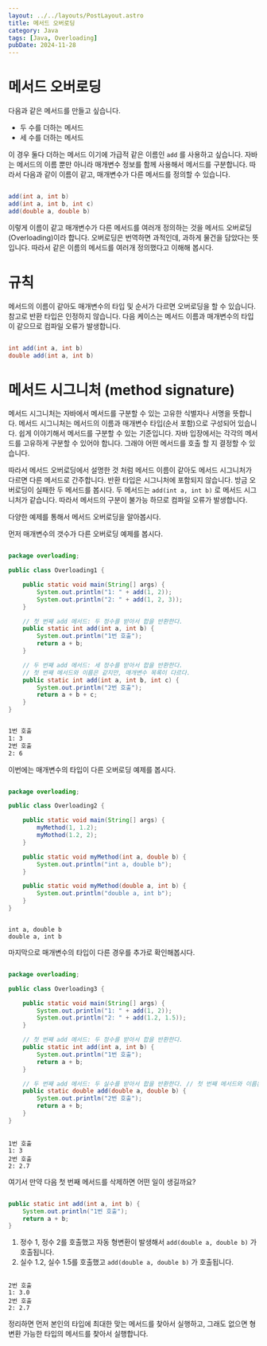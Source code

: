 ```yaml
---
layout: ../../layouts/PostLayout.astro
title: 메서드 오버로딩
category: Java
tags: [Java, Overloading]
pubDate: 2024-11-28
---
```


# 메서드 오버로딩

다음과 같은 메서드를 만들고 싶습니다.

- 두 수를 더하는 메서드
- 세 수를 더하는 메서드

이 경우 둘다 더하는 메서드 이기에 가급적 같은 이름인 `add` 를 사용하고 싶습니다.
자바는 메서드의 이름 뿐만 아니라 매개변수 정보를 함께 사용해서 메서드를 구분합니다. 따라서 다음과 같이 이름이 같고, 매개변수가 다른 메서드를 정의할 수 있습니다.

```java

add(int a, int b)
add(int a, int b, int c)
add(double a, double b)
```

이렇게 이름이 같고 매개변수가 다른 메서드를 여러개 정의하는 것을 메서드 오버로딩(Overloading)이라 합니다. 오버로딩은 번역하면 과적인데, 과하게 물건을 담았다는 뜻입니다. 따라서 같은 이름의 메서드를 여러개 정의했다고 이해해 봅시다.

# 규칙

메서드의 이름이 같아도 매개변수의 타입 및 순서가 다르면 오버로딩을 할 수 있습니다. 참고로 반환 타입은 인정하지 않습니다. 다음 케이스는 메서드 이름과 매개변수의 타입이 같으므로 컴파일 오류가 발생합니다.

```java

int add(int a, int b)
double add(int a, int b)
```

# 메서드 시그니처 (method signature)

메서드 시그니처는 자바에서 메서드를 구분할 수 있는 고유한 식별자나 서명을 뜻합니다. 메서드 시그니처는 메서드의 이름과 매개변수 타입(순서 포함)으로 구성되어 있습니다. 쉽게 이야기해서 메서드를 구분할 수 있는 기준입니다. 자바 입장에서는 각각의 메서드를 고유하게 구분할 수 있어야 합니다. 그래야 어떤 메서드를 호출 할 지 결정할 수 있습니다.

따라서 메서드 오버로딩에서 설명한 것 처럼 메서드 이름이 같아도 메서드 시그니처가 다르면 다른 메서드로 간주합니다. 반환 타입은 시그니처에 포함되지 않습니다. 방금 오버로딩이 실패한 두 메서드를 봅시다. 두 메서드는 `add(int a, int b)` 로 메서드 시그니처가 같습니다. 따라서 메서드의 구분이 불가능 하므로 컴파일 오류가 발생합니다.

다양한 예제를 통해서 메서드 오버로딩을 알아봅시다.

먼저 매개변수의 갯수가 다른 오버로딩 예제를 봅시다.

```java

package overloading;

public class Overloading1 {

	public static void main(String[] args) {
		System.out.println("1: " + add(1, 2));
		System.out.println("2: " + add(1, 2, 3));
	}

	// 첫 번째 add 메서드: 두 정수를 받아서 합을 반환한다.
	public static int add(int a, int b) {
		System.out.println("1번 호출");
		return a + b;
	}

	// 두 번째 add 메서드: 세 정수를 받아서 합을 반환한다.
	// 첫 번째 메서드와 이름은 같지만, 매개변수 목록이 다르다.
	public static int add(int a, int b, int c) {
		System.out.println("2번 호출");
		return a + b + c;
	}
}
```

```zsh

1번 호출
1: 3
2번 호출
2: 6
```

이번에는 매개변수의 타입이 다른 오버로딩 예제를 봅시다.

```java

package overloading;

public class Overloading2 {

	public static void main(String[] args) {
		myMethod(1, 1.2);
		myMothod(1.2, 2);
	}

	public static void myMethod(int a, double b) {
		System.out.println("int a, double b");
	}

	public static void myMethod(double a, int b) {
		System.out.println("double a, int b");
	}
}
```

```console

int a, double b
double a, int b
```

마지막으로 매개변수의 타입이 다른 경우를 추가로 확인해봅시다.

```java

package overloading;

public class Overloading3 {

	public static void main(String[] args) {
		System.out.println("1: " + add(1, 2));
		System.out.println("2: " + add(1.2, 1.5));
	}

	// 첫 번째 add 메서드: 두 정수를 받아서 합을 반환한다.
	public static int add(int a, int b) {
		System.out.println("1번 호출");
		return a + b;
	}

	// 두 번째 add 메서드: 두 실수를 받아서 합을 반환한다.	// 첫 번째 메서드와 이름은 같지만, 매개변수의 유형이 다르다.
	public static double add(double a, double b) {
		System.out.println("2번 호출");
		return a + b;
	}
}
```

```console

1번 호출
1: 3
2번 호출
2: 2.7
```

여기서 만약 다음 첫 번째 메서드를 삭제하면 어떤 일이 생길까요?

```java

public static int add(int a, int b) {
	System.out.println("1번 호출");
	return a + b;
}
```

1. 정수 1, 정수 2를 호출했고 자동 형변환이 발생해서 `add(double a, double b)` 가 호출됩니다.
2. 실수 1.2, 실수 1.5를 호출했고 `add(double a, double b)` 가 호출됩니다.

```console

2번 호출
1: 3.0
2번 호출
2: 2.7
```

정리하면 먼저 본인의 타입에 최대한 맞는 메서드를 찾아서 실행하고, 그래도 없으면 형 변환 가능한 타입의 메서드를 찾아서 실행합니다.
